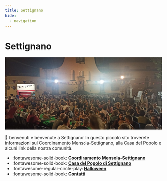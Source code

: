 ```yaml
---
title: Settignano
hide:
  - navigation
---
```

# Settignano
![cena in piazza 2023](assets/img/foto-cena-piazza-2023.jpg)

👋 benvenuti e benvenute a Settignano! In questo piccolo sito troverete informazioni sul Coordinamento Mensola-Settignano, alla Casa del Popolo e alcuni link della nostra comunità.

<div class="grid cards" markdown>

- :fontawesome-solid-book: **[Coordinamento Mensola-Settignano](./coordinamento.md)**
- :fontawesome-solid-book: **[Casa del Popolo di Settignano](./cdp.md)**
- :fontawesome-regular-circle-play: **[Halloween](./halloween.md)**
- :fontawesome-solid-book: **[Contatti](https://github.com/settignano/settignano.org)**

</div>
